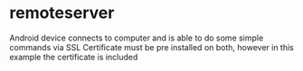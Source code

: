 # remoteserver
Android device connects to computer and is able to do some simple commands via SSL
Certificate must be pre installed on both, however in this example the certificate is included
